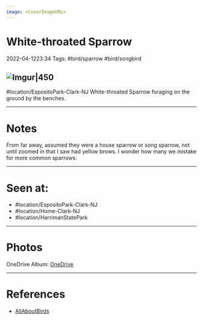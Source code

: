 ```yaml
---
image: <CoverImageURL>
---
```


# **White-throated Sparrow**
2022-04-1223:34
Tags: #bird/sparrow #bird/songbird 


## ![Imgur|450](https://i.imgur.com/iOtfUGs.png)
#location/EspositoPark-Clark-NJ 
White-throated Sparrow foraging on the ground by the benches.

---------------------------------------------------------------
# **Notes**
From far away, assumed they were a house sparrow or song sparrow, not until zoomed in that I saw had yellow brows. I wonder how many we mistake for more common sparrows.

---------------------------------------------------------------
# Seen at:
-   #location/EspositoPark-Clark-NJ 
-   #location/Home-Clark-NJ 
-   #location/HarrimanStatePark 

---------------------------------------------------------------
# **Photos**
OneDrive Album: [OneDrive](https://1drv.ms/u/s!AvaIuMdCo_w-z2NOQzf3AVS8Y2vH?e=lE9JQP)

---------------------------------------------------------------
# References
- [AllAboutBirds](https://www.allaboutbirds.org/guide/White-throated_Sparrow/overview)